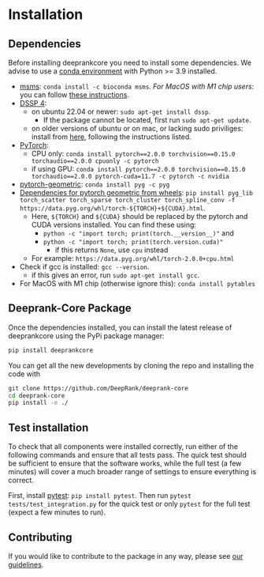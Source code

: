 # Installation

## Dependencies

Before installing deeprankcore you need to install some dependencies. We advise to use a [conda environment](https://conda.io/projects/conda/en/latest/user-guide/tasks/manage-environments.html) with Python >= 3.9 installed. 

* [msms](https://ssbio.readthedocs.io/en/latest/instructions/msms.html): `conda install -c bioconda msms`. *For MacOS with M1 chip users*: you can follow [these instructions](https://ssbio.readthedocs.io/en/latest/instructions/msms.html).
* [DSSP 4](https://swift.cmbi.umcn.nl/gv/dssp/): 
  * on ubuntu 22.04 or newer: `sudo apt-get install dssp`.
    * If the package cannot be located, first run `sudo apt-get update`.
  * on older versions of ubuntu or on mac, or lacking sudo priviliges: install from [here](https://github.com/pdb-redo/dssp), following the instructions listed.
* [PyTorch](https://pytorch.org/):
  * CPU only: `conda install pytorch==2.0.0 torchvision==0.15.0 torchaudio==2.0.0 cpuonly -c pytorch`
  * if using GPU: `conda install pytorch==2.0.0 torchvision==0.15.0 torchaudio==2.0.0 pytorch-cuda=11.7 -c pytorch -c nvidia`
* [pytorch-geometric](https://pytorch-geometric.readthedocs.io/en/latest/notes/installation.html): `conda install pyg -c pyg`
* [Dependencies for pytorch geometric from wheels](https://pytorch-geometric.readthedocs.io/en/latest/install/installation.html#installation-from-wheels): `pip install pyg_lib torch_scatter torch_sparse torch_cluster torch_spline_conv -f https://data.pyg.org/whl/torch-${TORCH}+${CUDA}.html`. 
  - Here, `${TORCH}` and `${CUDA}` should be replaced by the pytorch and CUDA versions installed. You can find these using:
    - `python -c "import torch; print(torch.__version__)"` and
    - `python -c "import torch; print(torch.version.cuda)"`
      - if this returns `None`, use `cpu` instead
  - For example: `https://data.pyg.org/whl/torch-2.0.0+cpu.html`
* Check if gcc is installed: `gcc --version`.
  * if this gives an error, run `sudo apt-get install gcc`.
* For MacOS with M1 chip (otherwise ignore this): `conda install pytables`

## Deeprank-Core Package

Once the dependencies installed, you can install the latest release of deeprankcore using the PyPi package manager:

```bash
pip install deeprankcore
```

You can get all the new developments by cloning the repo and installing the code with

```bash
git clone https://github.com/DeepRank/deeprank-core
cd deeprank-core
pip install -e ./
```

## Test installation

To check that all components were installed correctly, run either of the following commands and ensure that all tests pass. 
The quick test should be sufficient to ensure that the software works, while the full test (a few minutes) will cover a much broader range of settings to ensure everything is correct.

First, install [pytest](https://docs.pytest.org/): `pip install pytest`.
Then run `pytest tests/test_integration.py` for the quick test or only `pytest` for the full test (expect a few minutes to run).

## Contributing
If you would like to contribute to the package in any way, please see [our guidelines](CONTRIBUTING.rst).